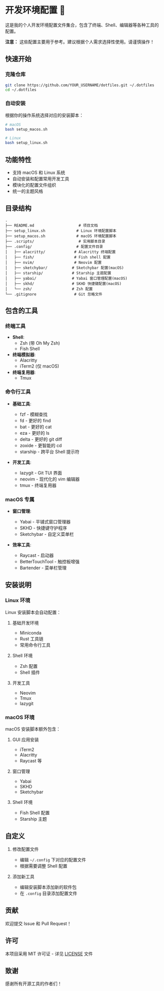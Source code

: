 # 开发环境配置 🚀

这是我的个人开发环境配置文件集合，包含了终端、Shell、编辑器等各种工具的配置。

**注意：** 这些配置主要用于参考。建议根据个人需求选择性使用。请谨慎操作！

## 快速开始

### 克隆仓库

```bash
git clone https://github.com/YOUR_USERNAME/dotfiles.git ~/.dotfiles
cd ~/.dotfiles
```

### 自动安装

根据你的操作系统选择对应的安装脚本：

```bash
# macOS
bash setup_macos.sh

# Linux
bash setup_linux.sh
```

## 功能特性

- 支持 macOS 和 Linux 系统
- 自动安装和配置常用开发工具
- 模块化的配置文件组织
- 统一的主题风格

## 目录结构

```
.
├── README.md                    # 项目文档
├── setup_linux.sh              # Linux 环境配置脚本  
├── setup_macos.sh              # macOS 环境配置脚本
├── .scripts/                    # 实用脚本目录
├── .config/                    # 配置文件目录
│   ├── alacritty/             # Alacritty 终端配置
│   ├── fish/                  # Fish shell 配置
│   ├── nvim/                  # Neovim 配置
│   ├── sketchybar/           # Sketchybar 配置(macOS)
│   ├── starship/             # Starship 主题配置
│   ├── yabai/                # Yabai 窗口管理配置(macOS)
│   ├── skhd/                 # SKHD 快捷键配置(macOS)
│   └── zsh/                  # Zsh 配置
└── .gitignore                 # Git 忽略文件
```

## 包含的工具

### 终端工具

- **Shell**: 
  - Zsh (带 Oh My Zsh)
  - Fish Shell
- **终端模拟器**: 
  - Alacritty
  - iTerm2 (仅 macOS)
- **终端复用器**: 
  - Tmux

### 命令行工具

- **基础工具**:
  - fzf - 模糊查找
  - fd - 更好的 find
  - bat - 更好的 cat
  - eza - 更好的 ls
  - delta - 更好的 git diff
  - zoxide - 更智能的 cd
  - starship - 跨平台 Shell 提示符

- **开发工具**:
  - lazygit - Git TUI 界面
  - neovim - 现代化的 vim 编辑器
  - tmux - 终端复用器

### macOS 专属

- **窗口管理**:
  - Yabai - 平铺式窗口管理器
  - SKHD - 快捷键守护程序
  - Sketchybar - 自定义菜单栏

- **效率工具**:
  - Raycast - 启动器
  - BetterTouchTool - 触控板增强
  - Bartender - 菜单栏管理

## 安装说明

### Linux 环境

Linux 安装脚本会自动配置：

1. 基础开发环境
   - Miniconda
   - Rust 工具链
   - 常用命令行工具

2. Shell 环境
   - Zsh 配置
   - Shell 插件

3. 开发工具
   - Neovim
   - Tmux
   - lazygit

### macOS 环境

macOS 安装脚本额外包含：

1. GUI 应用安装
   - iTerm2
   - Alacritty
   - Raycast 等

2. 窗口管理
   - Yabai
   - SKHD
   - Sketchybar

3. Shell 环境
   - Fish Shell 配置
   - Starship 主题

## 自定义

1. 修改配置文件
   - 编辑 `~/.config` 下对应的配置文件
   - 根据需要调整 Shell 配置

2. 添加新工具
   - 编辑安装脚本添加新的软件包
   - 在 `.config` 目录添加配置文件

## 贡献

欢迎提交 Issue 和 Pull Request！

## 许可

本项目采用 MIT 许可证 - 详见 [LICENSE](LICENSE) 文件

## 致谢

感谢所有开源工具的作者们！

